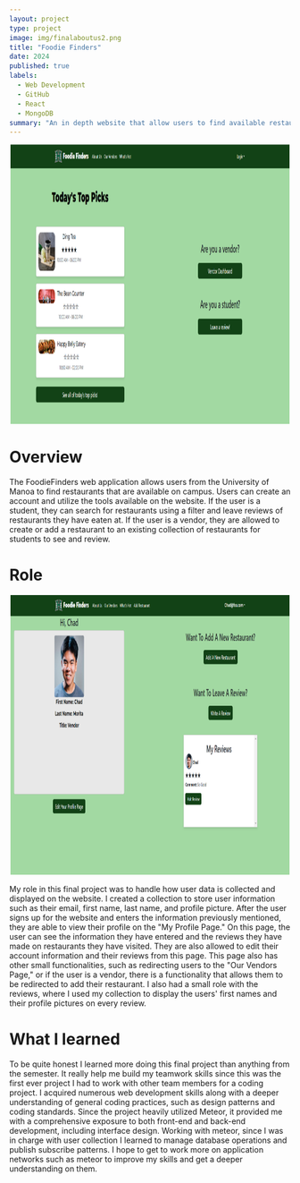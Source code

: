 ```yaml
---
layout: project
type: project
image: img/finalaboutus2.png
title: "Foodie Finders"
date: 2024
published: true
labels:
  - Web Development
  - GitHub
  - React
  - MongoDB
summary: "An in depth website that allow users to find available restaurants they can eat at near their campus "
---
```


<div style="text-align:center">
<img  width="500" height="500" src="../img/finalproject.png" />
</div>

# Overview

The FoodieFinders web application allows users from the University of Manoa to find restaurants that are available on campus. Users can create an account and utilize the tools available on the website. If the user is a student, they can search for restaurants using a filter and leave reviews of restaurants they have eaten at. If the user is a vendor, they are allowed to create or add a restaurant to an existing collection of restaurants for students to see and review.

# Role
<div style="text-align:center">
<img  width="500" height="500" src="../img/finaluser.png" />
</div>

My role in this final project was to handle how user data is collected and displayed on the website. I created a collection to store user information such as their email, first name, last name, and profile picture. After the user signs up for the website and enters the information previously mentioned, they are able to view their profile on the "My Profile Page." On this page, the user can see the information they have entered and the reviews they have made on restaurants they have visited. They are also allowed to edit their account information and their reviews from this page. This page also has other small functionalities, such as redirecting users to the "Our Vendors Page," or if the user is a vendor, there is a functionality that allows them to be redirected to add their restaurant. I also had a small role with the reviews, where I used my collection to display the users' first names and their profile pictures on every review.

# What I learned

To be quite honest I learned more doing this final project than anything from the semester. It really help me build my teamwork skills since this was the first ever project I had to work with other team members for a coding project. I acquired numerous web development skills along with a deeper understanding of general coding practices, such as design patterns and coding standards. Since the project heavily utilized Meteor, it provided me with a comprehensive exposure to both front-end and back-end development, including interface design. Working with meteor, since I was in charge with user collection I learned to manage database operations and publish subscribe patterns. I hope to get to work more on application networks such as meteor to improve my skills and get a deeper understanding on them.
